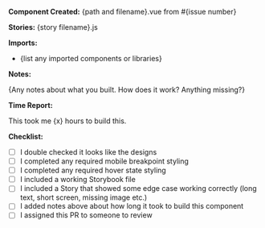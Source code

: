 **Component Created:** {path and filename}.vue from #{issue number}

**Stories:** {story filename}.js

**Imports:**

-   {list any imported components or libraries}

**Notes:**

{Any notes about what you built. How does it work? Anything missing?}

**Time Report:**

This took me {x} hours to build this.

**Checklist:**

-   [ ] I double checked it looks like the designs
-   [ ] I completed any required mobile breakpoint styling
-   [ ] I completed any required hover state styling
-   [ ] I included a working Storybook file
-   [ ] I included a Story that showed some edge case working correctly (long text, short screen, missing image etc.)
-   [ ] I added notes above about how long it took to build this component
-   [ ] I assigned this PR to someone to review
